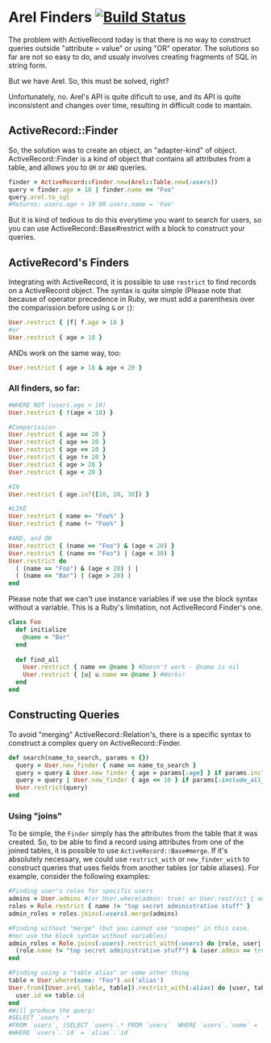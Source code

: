 Arel Finders [![Build Status](https://semaphoreci.com/api/v1/leomilrib/activerecord_finder/branches/master/badge.svg)](https://semaphoreci.com/leomilrib/activerecord_finder)
============

The problem with ActiveRecord today is that there is no way to
construct queries outside "attribute = value" or using "OR" operator.
The solutions so far are not so easy to do, and usualy involves creating
fragments of SQL in string form.

But we have Arel. So, this must be solved, right?

Unfortunately, no. Arel's API is quite dificult to use, and its API is quite
inconsistent and changes over time, resulting in difficult code to mantain.

## ActiveRecord::Finder

So, the solution was to create an object, an "adapter-kind" of object.
ActiveRecord::Finder is a kind of object that contains all attributes
from a table, and allows you to `OR` or `AND` queries.

```ruby
finder = ActiveRecord::Finder.new(Arel::Table.new(:users))
query = finder.age > 10 | finder.name == "Foo"
query.arel.to_sql
#Returns: users.age > 10 OR users.name = 'Foo'
```

But it is kind of tedious to do this everytime you want to search for users,
so you can use ActiveRecord::Base#restrict with a block to construct your queries.

## ActiveRecord's Finders

Integrating with ActiveRecord, it is possible to use `restrict` to find records on a ActiveRecord object. The syntax is quite simple (Please note that because of operator precedence in Ruby, we must add a parenthesis over the comparission before using `&` or `|`):


```ruby
User.restrict { |f| f.age > 18 }
#or
User.restrict { age > 18 }
```

ANDs work on the same way, too:

```ruby
User.restrict { age > 18 & age < 20 }
``` 

### All finders, so far:

```ruby
#WHERE NOT (users.age < 10)
User.restrict { !(age < 10) }

#Comparission
User.restrict { age == 20 }
User.restrict { age >= 20 }
User.restrict { age <= 20 }
User.restrict { age != 20 }
User.restrict { age > 20 }
User.restrict { age < 20 }

#IN
User.restrict { age.in?([10, 20, 30]) }

#LIKE
User.restrict { name =~ "Foo%" }
User.restrict { name !~ "Foo%" }

#AND, and OR
User.restrict { (name == "Foo") & (age < 20) }
User.restrict { (name == "Foo") | (age < 30) }
User.restrict do 
  ( (name == "Foo") & (age < 20) ) |
  ( (name == "Bar") | (age > 20) )
end
```

Please note that we can't use instance variables if we use the block syntax without a variable. This is a Ruby's limitation, not ActiveRecord Finder's one.

```ruby
class Foo
  def initialize
    @name = "Bar"
  end
  
  def find_all
    User.restrict { name == @name } #Doesn't work - @name is nil
    User.restrict { |u| u.name == @name } #Works!
  end
end
```

## Constructing Queries

To avoid "merging" ActiveRecord::Relation's, there is a specific syntax to construct a complex query on ActiveRecord::Finder.

```ruby
def search(name_to_search, params = {})
  query = User.new_finder { name == name_to_search }
  query = query & User.new_finder { age > params[:age] } if params.include?(:age)
  query = query | User.new_finder { age <= 10 } if params[:include_all_childs]
  User.restrict(query)
end
```

### Using "joins"

To be simple, the `Finder` simply has the attributes from the table that it was created. So, to be able to find a record using attributes from one of the joined tables, it is possible to use `ActiveRecord::Base#merge`. If it's absolutely necessary, we could use `restrict_with` or `new_finder_with` to construct queries that uses fields from another tables (or table aliases). For example, consider the following examples:

```ruby
#Finding user's roles for specific users
admins = User.admins #(or User.where(admin: true) or User.restrict { admin == true }
roles = Role.restrict { name != "top secret administrative stuff" }
admin_roles = roles.joins(:users).merge(admins)

#Finding without "merge" (but you cannot use "scopes" in this case,
#nor use the block syntax without variables)
admin_roles = Role.joins(:users).restrict_with(:users) do |role, user| 
  (role.name != "top secret administrative stuff") & (user.admin == true) 
end

#Finding using a "table alias" or some other thing
table = User.where(name: "Foo").as('alias')
User.from([User.arel_table, table]).restrict_with(:alias) do |user, table|
  user.id == table.id
end
#Will produce the query:
#SELECT `users`.* 
#FROM `users`, (SELECT `users`.* FROM `users`  WHERE `users`.`name` = 'Foo') alias  
#WHERE `users`.`id` = `alias`.`id`
```
